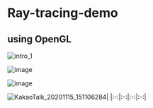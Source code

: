 # Ray-tracing-demo
using OpenGL
---
![intro_1](https://user-images.githubusercontent.com/28249906/177770911-bcdc557b-ee98-42db-9826-bb40e2955e45.png)

![image](https://user-images.githubusercontent.com/28249906/177771065-621f6b3c-47ce-4332-b7c0-a70f3ca4ec2e.png)

![image](https://user-images.githubusercontent.com/28249906/177771115-b349ef19-ca36-4041-a178-b312d31c9b98.png)



![KakaoTalk_20201115_151106284](https://user-images.githubusercontent.com/28249906/177770174-e32b9261-3cb8-4ac1-a7c7-dcfe87d403fe.png)|
|:-:|:-:|:-:|:-:|
